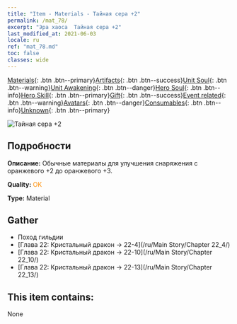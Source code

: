```yaml
---
title: "Item - Materials - Тайная сера +2"
permalink: /mat_78/
excerpt: "Эра хаоса  Тайная сера +2"
last_modified_at: 2021-06-03
locale: ru
ref: "mat_78.md"
toc: false
classes: wide
---
```

 [Materials](/ItemsRU/){: .btn .btn--primary}[Artifacts](/ItemsRU/Artifacts/){: .btn .btn--success}[Unit Soul](/ItemsRU/UnitSoul/){: .btn .btn--warning}[Unit Awakening](/ItemsRU/UnitAwakening/){: .btn .btn--danger}[Hero Soul](/ItemsRU/HeroSoul/){: .btn .btn--info}[Hero Skill](/ItemsRU/HeroSkill/){: .btn .btn--primary}[Gift](/ItemsRU/Gift/){: .btn .btn--success}[Event related](/ItemsRU/Events/){: .btn .btn--warning}[Avatars](/ItemsRU/Avatars/){: .btn .btn--danger}[Consumables](/ItemsRU/Consumables/){: .btn .btn--info}[Unknown](/ItemsRU/Unknown/){: .btn .btn--primary}

 ![Тайная сера +2](/images/t/i_cailiao_liuhuang3.png)

## Подробности
 **Описание:** Обычные материалы для улучшения снаряжения c оранжевого +2 до оранжевого +3.

 **Quality:** <span style="color: #FF8C00">OK</span>

 **Type:** Material

## Gather

*    Поход гильдии 
*    [Глава 22: Кристальный дракон -> 22-4](/ru/Main Story/Chapter 22_4/) 
*    [Глава 22: Кристальный дракон -> 22-10](/ru/Main Story/Chapter 22_10/) 
*    [Глава 22: Кристальный дракон -> 22-13](/ru/Main Story/Chapter 22_13/) 

## This item contains:

  None

